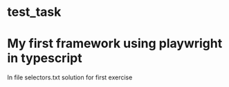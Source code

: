 # test_task
# My first framework using playwright in typescript
In file selectors.txt solution for first exercise 